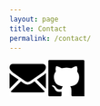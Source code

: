 ```yaml
---
layout: page
title: Contact
permalink: /contact/
---
```


[![email](./assets/img/email.png)](stellar.shinj@gmail.com, "email")
[![github](./assets/img/github.png)](https://github.com/stellarshin, "github")
